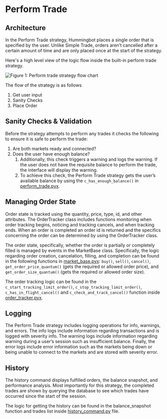 # Perform Trade

## Architecture

In the Perform Trade strategy, Hummingbot places a single order that is specified by the user. Unlike Simple Trade, orders aren’t cancelled after a certain amount of time and are only placed once at the start of the strategy.

Here's a high level view of the logic flow inside the built-in perform trade strategy.

![Figure 1: Perform trade strategy flow chart](/assets/img/perform-trade-flowchart.svg)

The flow of the strategy is as follows

1. Get user input
2. Sanity Checks
3. Place Order


## Sanity Checks & Validation

Before the strategy attempts to perform any trades it checks the following to ensure it is safe to perform the trade:

1. Are both markets ready and connected?
2. Does the user have enough balance? 
    1. Additionally, this check triggers a warning and logs the warning. If the user does not have the requisite balance to perform the trade, the interface will display the warning.
    2. To achieve this check, the Perform Trade strategy gets the user’s available balance by using the `c_has_enough_balance()` in [perform_trade.pyx](https://github.com/bitcoinsfacil/marketmaker_nmbi/blob/development/hummingbot/strategy/dev_2_perform_trade/dev_2_perform_trade.pyx).

## Managing Order State
Order state is tracked using the quantity, price, type, id, and other attributes. 
The OrderTracker class includes functions monitoring when order tracking begins, noticing and tracking cancels, and when tracking ends. When an order is completed an order id is returned and the specifics concerning the order can be determined by using the OrderTracker class.

The order state, specifically, whether the order is partially or completely filled is managed by events in the MarketBase class. Specifically, the logic regarding order creation, cancelation, filling, and completion can be found in the following functions in [market_base.pyx](https://github.com/bitcoinsfacil/marketmaker_nmbi/blob/master/hummingbot/market/market_base.pyx): `buy()`, `sell()`, `cancel()`, `get_order_price_quantum()` (gets the required or allowed order price), and `get_order_size_quantum()` (gets the required or allowed order size).

The order tracking logic can be found in the `c_start_tracking_limit_order()`, `c_stop_tracking_limit_order()`, `c_has_in_flight_cancel()` and `c_check_and_track_cancel()` function inside [order_tracker.pyx](https://github.com/bitcoinsfacil/marketmaker_nmbi/blob/master/hummingbot/strategy/order_tracker.pyx).

## Logging

The Perform Trade strategy includes logging operations for info, warnings, and errors. The info logs include information regarding transactions and is logged with severity info. The warning logs include information regarding warning during a user’s session such as insufficient balance. Finally, the error logs include error information such as the markets being down or being unable to connect to the markets and are stored with severity error.
## History
The history command displays fulfilled orders, the balance snapshot, and performance analysis.
Most importantly for this strategy, the completed trades are shown by querying the database to see which trades have occurred since the start of the session.

The logic for getting the history can be found in the balance_snapshot function and trades list inside [history_command.py](https://github.com/bitcoinsfacil/marketmaker_nmbi/blob/master/hummingbot/client/command/history_command.py) file.
